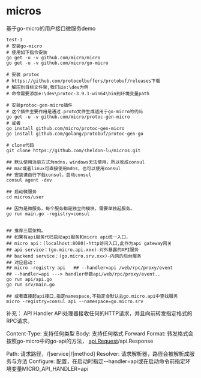 # micros
基于go-micro的用户接口微服务demo


```shell
test-1
# 安装go-micro
# 使用如下指令安装
go get -u -v github.com/micro/micro
go get -u -v github.com/micro/go-micro

# 安装 protoc
# https://github.com/protocolbuffers/protobuf/releases下载
# 解压到目标文件架,我们以e:\dev为例
# 命令需要添加e:\dev\protoc-3.9.1-win64\bin到环境变量path

# 安装protoc-gen-micro插件
# 这个插件主要作用是通过.proto文件生成适用于go-micro的代码
go get -u -v github.com/micro/protoc-gen-micro
# 或者
go install github.com/micro/protoc-gen-micro
go install github.com/golang/protobuf/protoc-gen-go

# clone代码
git clone https://github.com/sheldon-lu/micros.git

## 默认使用注册方式为mdns，windows无法使用，所以改成consul
## mac或者linux可直接使用mdns，也可以使用consul
## 安装请自行下载consul，启动consul
consul agent -dev

## 启动微服务
cd micros/user

## 因为是微服务，每个服务都是独立的模块，需要单独起服务。
go run main.go -registry=consul


## 推荐三层架构。
## 如果有api服务代码启动api服务和micro api统一入口，
## micro api：(localhost:8080)-http访问入口,此作为api gateway网关
## api service：(go.micro.api.xxx)-对外暴露的API服务
## backend service：(go.micro.srv.xxx)-内网的后台服务
## 对应启动：
## micro -registry api   ## --handler=api /web/rpc/proxy/event
## --handler=api ---> handler参数api/web/rpc/proxy/event..
go run api/api.go
go run srv/main.go

## 或者直接起api接口,指定namespace,不指定会默认去go.micro.api中查找服务
micro -registry=consul api --namespace=go.micro.srv

```

补充：
API Handler
API处理器接收任何的HTTP请求，并且向前转发指定格式的RPC请求。

Content-Type: 支持任何类型
Body: 支持任何格式
Forward Format: 转发格式会按照go-micro中的go-api的方法，
[api.Request](https://github.com/asim/go-api/blob/master/proto/api.proto)\/api.Response

Path: 请求路径，/[service]/[method]
Resolver: 请求解析器，路径会被解析成服务与方法
Configure: 配置，在启动时指定--handler=api或在启动命令前指定环境变量MICRO_API_HANDLER=api


